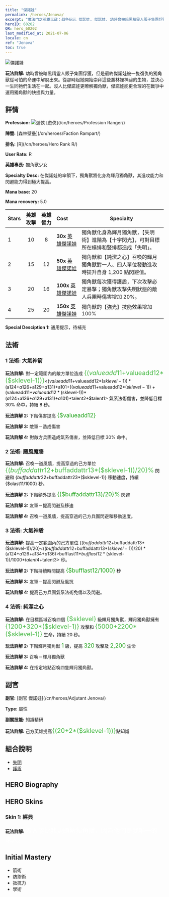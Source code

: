 ```yaml
---
title: "傑諾娃"
permalink: /heroes/Jenova/
excerpt: "魔法门之英雄无敌：战争纪元 傑諾娃. 傑諾娃. 幼時曾被暗黑精靈人販子集團俘獲，但是最終傑諾娃被一隻復仇的獨角獸從可怕的命運中解脫出來。從那時起她開始崇拜這些叢林裡神祕的生物，並決心一生同牠們生活在一起。沒人比傑諾娃更瞭解獨角獸，傑諾娃能更合理的在戰爭中運用獨角獸的快捷與力量。"
heroID: 60202
QR: hero_60202
last_modified_at: 2021-07-06
locale: cn
ref: "Jenova"
toc: true
---
```

  ![傑諾娃](/images/h/h_Ylthin.jpg)

 **玩法詳解:** 幼時曾被暗黑精靈人販子集團俘獲，但是最終傑諾娃被一隻復仇的獨角獸從可怕的命運中解脫出來。從那時起她開始崇拜這些叢林裡神祕的生物，並決心一生同牠們生活在一起。沒人比傑諾娃更瞭解獨角獸，傑諾娃能更合理的在戰爭中運用獨角獸的快捷與力量。
## 詳情
 **Profession:** ![遊俠](/images/h/h_prof_3.png)  [遊俠](/cn/heroes/Profession Ranger/)

 **陣營:** [森林壁壘](/cn/heroes/Faction Rampart/)

 **排名:** [R](/cn/heroes/Hero Rank R/)

 **User Rate:** R

 **英雄專長:** 獨角獸少女

 **Specialty Desc:** 在傑諾娃的率領下，獨角獸將化身為輝月獨角獸，其進攻能力和閃避能力得到極大提高。

 **Mana base:** 20

 **Mana recovery:** 5.0


  | Stars | 英雄攻擊 | 英雄智力 | Cost |     Specialty     |
  |---------|:---------------:|:---------------:|:--|--------------------|
  |    1    | 10 | 8 | **30x** [英雄傑諾娃](/cn/Items/her_365/) | 獨角獸化身為輝月獨角獸，【失明術】進階為【十字閃光】，可對目標所在橫排和豎排都造成「失明」。 |
  |    2    | 15 | 12 | **50x** [英雄傑諾娃](/cn/Items/her_365/) | 獨角獸和【純潔之心】召喚的輝月獨角獸對一人、四人單位發動進攻時提升自身 1,200 點閃避值。 |
  |    3    | 20 | 16 | **100x** [英雄傑諾娃](/cn/Items/her_365/) | 獨角獸每次獲得護盾，下次攻擊必定暴擊；獨角獸攻擊失明狀態的敵人兵團時傷害增加 20%。 |
  |    4    | 25 | 20 | **150x** [英雄傑諾娃](/cn/Items/her_365/) | 獨角獸的【強光】技能效果增加 100% |

 **Special Desciption 1:** 通用提示，待補充

## 法術
### 1 法術: 大氣神箭
 **玩法詳解:** 對一定範圍內的敵方單位造成 <span style="color: #48b946;font-size:20px">{($valueadd11+$valueadd12*($sklevel-1))}</span><span style="color: black"><($valueadd11+$valueadd12*($sklevel-1))*($a124+$a126+$a129+$a131)+$a101+(($valueadd11+$valueadd12*($sklevel-1))+($valueadd11+$valueadd12*($sklevel-1))*($a124+$a126+$a129+$a131)+$a101)*$talent2+$talent1> 氣系法術傷害，並降低目標 30% 命中，持續 8 秒。

 **玩法詳解 2:** 下階傷害提高 <span style="color: #1ca216;font-size:18px">{$valueadd12}</span><span style="color: black">

 **玩法詳解 3:** 敵軍－造成傷害

 **玩法詳解 4:** 對敵方兵團造成氣系傷害，並降低目標 30% 命中。

### 2 法術: 颶風魔牆
 **玩法詳解:** 召喚一道風牆，提高穿過的己方單位 <span style="color: #48b946;font-size:20px">{($buffaddattr12+$buffaddattr13*($sklevel-1))/20}%</span><span style="color: black"> 閃避和 {$buffaddattr22+$buffaddattr23*($sklevel-1)} 移動速度，持續 {$olast11/1000} 秒。

 **玩法詳解 2:** 下階額外提高 <span style="color: #1ca216;font-size:18px">{($buffaddattr13)/20}%</span><span style="color: black"> 閃避

 **玩法詳解 3:** 友軍－提高閃避及移速

 **玩法詳解 4:** 召喚一道風牆，提高穿過的己方兵團閃避和移動速度。

### 3 法術: 大氣神盾
 **玩法詳解:** 提高一定範圍內的己方單位 {($buffaddattr12+$buffaddattr13*($sklevel-1))/20}<(($buffaddattr12+$buffaddattr13*($sklevel-1))/20)*($a124+$a126+$a134+$a136)>% 閃避，並免疫氣系法術傷害，持續 <span style="color: #48b946;font-size:20px">{($bufflast11+$bufflast12*($sklevel-1))/1000}</span><span style="color: black"><($bufflast11+$bufflast12*($sklevel-1))/1000*$talent4+$talent3> 秒。

 **玩法詳解 2:** 下階持續時間提高 <span style="color: #1ca216;font-size:18px">{$bufflast12/1000}</span><span style="color: black"> 秒

 **玩法詳解 3:** 友軍－提高閃避及風抗

 **玩法詳解 4:** 提高己方兵團氣系法術免傷以及閃避。

### 4 法術: 純潔之心
 **玩法詳解:** 在目標區域召喚四個 <span style="color: #48b946;font-size:20px">{$sklevel}</span><span style="color: black"> 級輝月獨角獸，輝月獨角獸擁有 <span style="color: #48b946;font-size:20px">{1200+320*($sklevel-1)}</span><span style="color: black"> 攻擊和 <span style="color: #48b946;font-size:20px">{5000+2200*($sklevel-1)}</span><span style="color: black"> 生命，持續 20 秒。

 **玩法詳解 2:** 下階輝月獨角獸 <span style="color: #1ca216;font-size:18px">1</span><span style="color: black"> 級，提高 <span style="color: #1ca216;font-size:18px">320</span><span style="color: black"> 攻擊及 <span style="color: #1ca216;font-size:18px">2,200</span><span style="color: black"> 生命

 **玩法詳解 3:** 召喚－輝月獨角獸

 **玩法詳解 4:** 在指定地點召喚四隻輝月獨角獸。


## 副官

 **副官:**  [副官 傑諾娃](/cn/heroes/Adjutant Jenova/) 

 **Type:**  屬性 

 **副關技能:**  知識精研 

 **玩法詳解:** 己方英雄提高<span style="color: #48b946;font-size:20px">{(20+2*($sklevel-1))}</span><span style="color: black">點知識

## 組合說明

* [失明](/cn/combination/失明/) 
* [護盾](/cn/combination/護盾/) 

## HERO Biography

## HERO Skins
### Skin 1: **經典**

 **玩法詳解:** <span style="color: #ffffff;font-size:20px">沒人能比我更瞭解獨角獸，因為他們是我唯一的家人。</span>



## Initial Mastery
   - 箭術
   - 防禦術
   - 抵抗力
   - 學術
